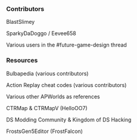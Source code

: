 ### Contributors

BlastSlimey

SparkyDaDoggo / Eevee658

Various users in the #future-game-design thread

### Resources

Bulbapedia (various contributors)

Action Replay cheat codes (various contributors)

Various other APWorlds as references

CTRMap & CTRMapV (HelloOO7)

DS Modding Community & Kingdom of DS Hacking

FrostsGen5Editor (FrostFalcon)
